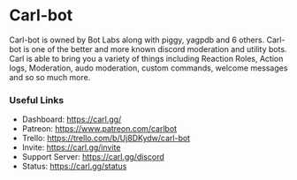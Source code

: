 # Carl-bot

Carl-bot is owned by Bot Labs along with piggy, yagpdb and 6 others. Carl-bot is one of the better and more known discord moderation and utility bots. Carl is able to bring you a variety of things including Reaction Roles, Action logs, Moderation, audo moderation, custom commands, welcome messages and so so much more.

### Useful Links

- Dashboard: https://carl.gg/
- Patreon: https://www.patreon.com/carlbot
- Trello: https://trello.com/b/Uj8DKydw/carl-bot
- Invite: https://carl.gg/invite
- Support Server: https://carl.gg/discord
- Status: https://carl.gg/status
